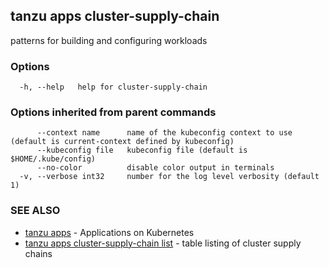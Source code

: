 ## tanzu apps cluster-supply-chain

patterns for building and configuring workloads

### Options

```
  -h, --help   help for cluster-supply-chain
```

### Options inherited from parent commands

```
      --context name      name of the kubeconfig context to use (default is current-context defined by kubeconfig)
      --kubeconfig file   kubeconfig file (default is $HOME/.kube/config)
      --no-color          disable color output in terminals
  -v, --verbose int32     number for the log level verbosity (default 1)
```

### SEE ALSO

* [tanzu apps](tanzu_apps.md)	 - Applications on Kubernetes
* [tanzu apps cluster-supply-chain list](tanzu_apps_cluster-supply-chain_list.md)	 - table listing of cluster supply chains

